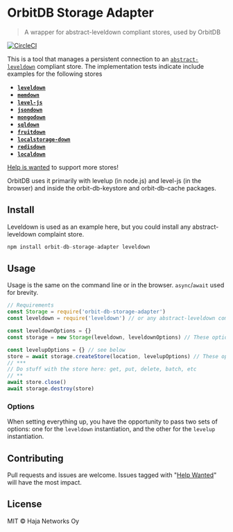 # OrbitDB Storage Adapter

> A wrapper for abstract-leveldown compliant stores, used by OrbitDB

[![CircleCI](https://circleci.com/gh/orbitdb/orbit-db-storage-adapter/tree/master.svg?style=svg)](https://circleci.com/gh/orbitdb/orbit-db-storage-adapter/tree/master)

This is a tool that manages a persistent connection to an [`abstract-leveldown`](https://github.com/Level/abstract-leveldown) compliant store. The implementation tests indicate include examples for the following stores

- **[`leveldown`](https://github.com/Level/leveldown)**
- **[`memdown`](https://github.com/Level/memdown)**
- **[`level-js`](https://github.com/Level/level.js)**
- **[`jsondown`](https://github.com/toolness/jsondown)**
- **[`mongodown`](https://github.com/watson/mongodown)**
- **[`sqldown`](https://github.com/calvinmetcalf/sqldown)**
- **[`fruitdown`](https://github.com/nolanlawson/fruitdown)**
- **[`localstorage-down`](https://github.com/No9/localstorage-down)**
- **[`redisdown`](https://github.com/hmalphettes/redisdown)**
- **[`localdown`](https://github.com/bhoriuchi/localdown)**

[Help is wanted](https://github.com/orbitdb/orbit-db-storage-adapter/issues/3) to support more stores!

OrbitDB uses it primarily with levelup (in node.js) and level-js (in the browser) and inside the orbit-db-keystore and orbit-db-cache packages.

## Install

Leveldown is used as an example here, but you could install any abstract-leveldown complaint store.

```JavaScript
npm install orbit-db-storage-adapter leveldown
```

## Usage

Usage is the same on the command line or in the browser. `async`/`await` used for brevity.

```JavaScript
// Requirements
const Storage = require('orbit-db-storage-adapter')
const leveldown = require('leveldown') // or any abstract-leveldown complaint store

const leveldownOptions = {}
const storage = new Storage(leveldown, leveldownOptions) // These options passed to leveldown factory 

const levelupOptions = {} // see below
store = await storage.createStore(location, levelupOptions) // These options passed to levelup instance
// ***
// Do stuff with the store here: get, put, delete, batch, etc
// **
await store.close()
await storage.destroy(store)
```

### Options

When setting everything up, you have the opportunity to pass two sets of options: one for the `leveldown` instantiation, and the other for the `levelup` instantiation.
 
## Contributing

Pull requests and issues are welcome. Issues tagged with "[Help Wanted](https://github.com/orbitdb/orbit-db-storage-adapter/issues?q=is%3Aopen+is%3Aissue+label%3A"help+wanted")" will have the most impact.

## License 

MIT © Haja Networks Oy
